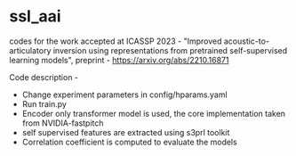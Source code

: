 # ssl_aai
codes for the work accepted at ICASSP 2023 - "Improved acoustic-to-articulatory inversion using representations from pretrained self-supervised learning models", preprint - https://arxiv.org/abs/2210.16871

Code description -
- Change experiment parameters in config/hparams.yaml
- Run train.py
- Encoder only transformer model is used, the core implementation taken from NVIDIA-fastpitch
- self supervised features are extracted using s3prl toolkit
- Correlation coefficient is computed to evaluate the models
